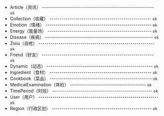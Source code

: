 * Article（资讯） -------------------------------------------------------- <code>ok</code>
* Collection（收藏） --------------------------------------------------- <code>ok</code>
* Emotion（情绪） ----------------------------------------------------- <code>ok</code>
* Energy（能量场） ---------------------------------------------------- <code>ok</code>
* Disease（疾病） ------------------------------------------------------ <code>ok</code>
* Zixiu（自修） ---------------------------------------------------------- <code>ok</code>
* Friend（好友） -------------------------------------------------------- <code>ok</code>
* Dynamic（动态） ----------------------------------------------------- <code>ok</code>
* Ingredient（食材） --------------------------------------------------- <code>ok</code>
* Cookbook（菜品） --------------------------------------------------- <code>ok</code>
* MedicalExamination（体检） -------------------------------------- <code>ok</code>
* TimePeriod（时段） -------------------------------------------------- <code>ok</code>
* User（用户） ------------------------------------------------------------ <code>ok</code>
* Region（行政区划） -------------------------------------------------- <code>ok</code>
